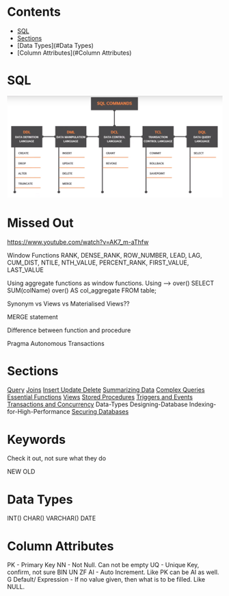 # Contents

- [SQL](#SQL)
- [Sections](#Sections)
- [Data Types](#Data Types)
- [Column Attributes](#Column Attributes)

# SQL
![Look at this Image](./SQL.png)

# Missed Out
https://www.youtube.com/watch?v=AK7_m-aThfw

Window Functions
RANK, DENSE_RANK, ROW_NUMBER, LEAD, LAG, CUM_DIST, NTILE, NTH_VALUE, PERCENT_RANK, FIRST_VALUE, LAST_VALUE

Using aggregate functions as window functions. Using --> over()
SELECT SUM(colName) over() AS col_aggregate
FROM table;

Synonym vs Views vs Materialised Views??

MERGE statement

Difference between function and procedure

Pragma Autonomous Transactions

# Sections
[Query](Query.md)
[Joins](Joins.md)
[Insert Update Delete](Insert-Update-Delete.md)
[Summarizing Data](Summarizing-Data.md)
[Complex Queries](Complex-Queries.md)
[Essential Functions](Essential-Functions.md)
[Views](Views.md)
[Stored Procedures](Stored-Procedures.md)
[Triggers and Events](Triggers-and-Events.md)
[Transactions and Concurrency](Transactions-and-Concurrency.md)
Data-Types
Designing-Database
Indexing-for-High-Performance
[Securing Databases](Securing-Databases.md)

# Keywords
Check it out, not sure what they do

NEW
OLD

# Data Types
INT()
CHAR()
VARCHAR()
DATE

# Column Attributes
PK  - Primary Key
NN  - Not Null. Can not be empty
UQ  - Unique Key, confirm, not sure
BIN
UN
ZF
AI  - Auto Increment. Like PK can be AI as well.
G
Default/ Expression - If no value given, then what is to be filled. Like NULL.
